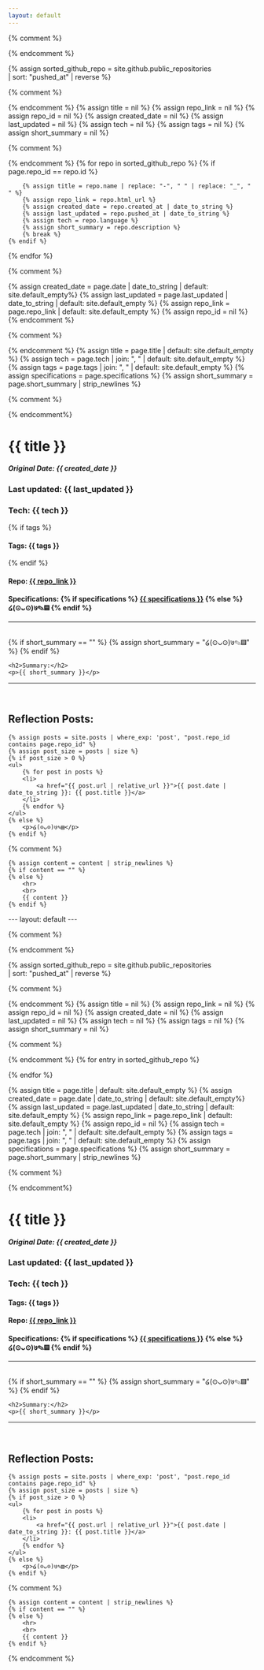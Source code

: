 ```yaml
---
layout: default
---
```


{% comment %}
<!-- Use plugin "GitHub metadata" to obtain list of repo items from  -->
{% endcomment %}

{% assign sorted_github_repo = site.github.public_repositories   
    | sort: "pushed_at" 
    | reverse
%}

{% comment %}
<!--- Reset all values to nil so it doesn't carry over to next loop --->
{% endcomment %}
{% assign title = nil %}
{% assign repo_link = nil %}
{% assign repo_id = nil %}
{% assign created_date = nil %}
{% assign last_updated = nil %}
{% assign tech = nil %}
{% assign tags = nil  %}
{% assign short_summary = nil %}

{% comment %}
<!-- Grab information from GitHub data -->
{% endcomment %}
{% for repo in sorted_github_repo %}
    {% if page.repo_id == repo.id %}

        {% assign title = repo.name | replace: "-", " " | replace: "_", " " %}
        {% assign repo_link = repo.html_url %}
        {% assign created_date = repo.created_at | date_to_string %}
        {% assign last_updated = repo.pushed_at | date_to_string %}
        {% assign tech = repo.language %}
        {% assign short_summary = repo.description %}
        {% break %}
    {% endif %}
{% endfor %}

{% comment %}
<!-- Grab information from page itself (for now; migrated to variables) -->
{% assign created_date = page.date | date_to_string  | default: site.default_empty%}
{% assign last_updated = page.last_updated | date_to_string   | default: site.default_empty %}
{% assign repo_link = page.repo_link | default: site.default_empty %}
{% assign repo_id = nil %}
{% endcomment %}

{% comment %}
<!-- Grab specfic information from page -->
{% endcomment %}
{% assign title = page.title | default: site.default_empty %}
{% assign tech = page.tech | join: ", "  | default: site.default_empty   %}
{% assign tags = page.tags | join: ", "   | default: site.default_empty   %}
{% assign specifications = page.specifications %}
{% assign short_summary = page.short_summary | strip_newlines  %}

{% comment %}
<!-- Display the information -->
{% endcomment%}
<div>
    <h1> {{ title }} </h1>
    <h5>
        Original Date: <span class="info">{{ created_date }}</span>
    </h5>
    <h3>
        Last updated: <span class="info">{{ last_updated }} </span>
    </h3>
    <h3>
        Tech: <span class="info">{{ tech }}</span>
    </h3>
    {% if tags %}
        <h4>
            Tags: <span class="info">{{ tags }}</span>
        </h4>
    {% endif %}
    <h4>
        Repo: <a href="{{ repo_link }}">{{ repo_link }}</a>
    </h4>
    <h4>Specifications: 
        {% if specifications %}
        <a href="{{ specifications }}">{{ specifications }}</a>
        {% else %}
            ໒(⊙ᴗ⊙)७✎▤
        {% endif %}
     </h4>
</div>
<hr>
<br>

<div>
    {% if short_summary == "" %}
        {% assign short_summary = "໒(⊙ᴗ⊙)७✎▤" %}
    {% endif %}

    <h2>Summary:</h2>
    <p>{{ short_summary }}</p>
</div>
<hr>
<br>

<div>
    <h2>Reflection Posts:</h2>

    {% assign posts = site.posts | where_exp: 'post', "post.repo_id contains page.repo_id" %}
    {% assign post_size = posts | size %}
    {% if post_size > 0 %}
    <ul>
        {% for post in posts %}
        <li>
            <a href="{{ post.url | relative_url }}">{{ post.date | date_to_string }}: {{ post.title }}</a>
        </li>
        {% endfor %}
    </ul>
    {% else %}
        <p>໒(⊙ᴗ⊙)७✎▤</p>
    {% endif %}
</div>

{% comment %}
<!-- Retired for now. Possibly for the future, might use the page content as short summary. -->
<div>
    
    {% assign content = content | strip_newlines %}
    {% if content == "" %}
    {% else %}
        <hr>
        <br>
        {{ content }}
    {% endif %}
</div>
---
layout: default
---

{% comment %}
<!-- Use plugin "GitHub metadata" to obtain list of repo items from  -->
{% endcomment %}

{% assign sorted_github_repo = site.github.public_repositories   
    | sort: "pushed_at" 
    | reverse
%}

{% comment %}
<!--- Reset all values to nil so it doesn't carry over to next loop --->
{% endcomment %}
{% assign title = nil %}
{% assign repo_link = nil %}
{% assign repo_id = nil %}
{% assign created_date = nil %}
{% assign last_updated = nil %}
{% assign tech = nil %}
{% assign tags = nil  %}
{% assign short_summary = nil %}

{% comment %}
<!-- Grab information from GitHub data -->
{% endcomment %}
{% for entry in sorted_github_repo %}

{% endfor %}


{% assign title = page.title | default: site.default_empty %}
{% assign created_date = page.date | date_to_string  | default: site.default_empty%}
{% assign last_updated = page.last_updated | date_to_string   | default: site.default_empty %}
{% assign repo_link = page.repo_link | default: site.default_empty %}
{% assign repo_id = nil %}
{% assign tech = page.tech | join: ", "  | default: site.default_empty   %}
{% assign tags = page.tags | join: ", "   | default: site.default_empty   %}
{% assign specifications = page.specifications %}
{% assign short_summary = page.short_summary | strip_newlines  %}

{% comment %}
<!-- Display the information -->
{% endcomment%}
<div>
    <h1> {{ title }} </h1>
    <h5>
        Original Date: <span class="info">{{ created_date }}</span>
    </h5>
    <h3>
        Last updated: <span class="info">{{ last_updated }} </span>
    </h3>
    <h3>
        Tech: <span class="info">{{ tech }}</span>
    </h3>
    <h4>
        Tags: <span class="info">{{ tags }}</span>
    </h4>
    <h4>
        Repo: <a href="{{ repo_link }}">{{ repo_link }}</a>
    </h4>
    <h4>Specifications: 
        {% if specifications %}
        <a href="{{ specifications }}">{{ specifications }}</a>
        {% else %}
            ໒(⊙ᴗ⊙)७✎▤
        {% endif %}
     </h4>
</div>
<hr>
<br>

<div>
    {% if short_summary == "" %}
        {% assign short_summary = "໒(⊙ᴗ⊙)७✎▤" %}
    {% endif %}

    <h2>Summary:</h2>
    <p>{{ short_summary }}</p>
</div>
<hr>
<br>

<div>
    <h2>Reflection Posts:</h2>

    {% assign posts = site.posts | where_exp: 'post', "post.repo_id contains page.repo_id" %}
    {% assign post_size = posts | size %}
    {% if post_size > 0 %}
    <ul>
        {% for post in posts %}
        <li>
            <a href="{{ post.url | relative_url }}">{{ post.date | date_to_string }}: {{ post.title }}</a>
        </li>
        {% endfor %}
    </ul>
    {% else %}
        <p>໒(⊙ᴗ⊙)७✎▤</p>
    {% endif %}
</div>

{% comment %}
<!-- Retired for now. Possibly for the future, might use the page content as short summary. -->
<div>
    
    {% assign content = content | strip_newlines %}
    {% if content == "" %}
    {% else %}
        <hr>
        <br>
        {{ content }}
    {% endif %}
</div>
{% endcomment %}